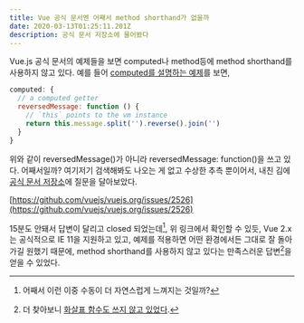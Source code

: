 ```yaml
---
title: Vue 공식 문서엔 어째서 method shorthand가 없을까
date: 2020-03-13T01:25:11.201Z
description: 공식 문서 저장소에 물어봤다
---
```

Vue.js 공식 문서의 예제들을 보면 computed나 method등에 method shorthand를 사용하지 않고 있다. 예를 들어 [computed를 설명하는 예제](https://vuejs.org/v2/guide/computed.html#Basic-Example)를 보면,

```js
computed: {
  // a computed getter
  reversedMessage: function () {
    // `this` points to the vm instance
    return this.message.split('').reverse().join('')
  }
}
```

위와 같이 reversedMessage()가 아니라 reversedMessage: function()을 쓰고 있다. 어째서일까?
여기저기 검색해봐도 나오는 게 없고 수상한 추측 뿐이어서, 내친 김에 [공식 문서 저장소](https://github.com/vuejs/vuejs.org)에 질문을 달아보았다.

[https://github.com/vuejs/vuejs.org/issues/2526](https://github.com/vuejs/vuejs.org/issues/2526) 

15분도 안돼서 답변이 달리고 closed 되었는데[^1], 위 링크에서 확인할 수 있듯, Vue 2.x는 공식적으로 IE 11을 지원하고 있고, 예제를 적용하면 어떤 환경에서든 그대로 잘 돌아가길 원했기 때문에, method shorthand를 사용하지 않고 있다는 만족스러운 답변[^2]을 얻을 수 있었다.

[^1]: 어째서 이런 이중 수동이 더 자연스럽게 느껴지는 것일까?
[^2]: 더 찾아보니 [화살표 함수도 쓰지 않고 있었다](https://vuejs.org/v2/guide/computed.html#Computed-vs-Watched-Property). 
